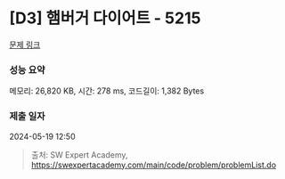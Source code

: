# [D3] 햄버거 다이어트 - 5215 

[문제 링크](https://swexpertacademy.com/main/code/problem/problemDetail.do?contestProbId=AWT-lPB6dHUDFAVT) 

### 성능 요약

메모리: 26,820 KB, 시간: 278 ms, 코드길이: 1,382 Bytes

### 제출 일자

2024-05-19 12:50



> 출처: SW Expert Academy, https://swexpertacademy.com/main/code/problem/problemList.do